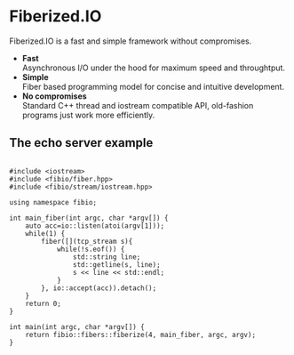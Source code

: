 Fiberized.IO
============

Fiberized.IO is a fast and simple framework without compromises.

* <B>Fast</B><BR/>Asynchronous I/O under the hood for maximum speed and throughtput.
* <B>Simple</B><BR/>Fiber based programming model for concise and intuitive development.
* <B>No compromises</B><BR/>Standard C++ thread and iostream compatible API, old-fashion programs just work more efficiently.

The echo server example
-----------------------
<pre><code>
#include &lt;iostream&gt;
#include &lt;fibio/fiber.hpp&gt;
#include &lt;fibio/stream/iostream.hpp&gt;

using namespace fibio;

int main_fiber(int argc, char *argv[]) {
    auto acc=io::listen(atoi(argv[1]));
    while(1) {
        fiber([](tcp_stream s){
            while(!s.eof()) {
                std::string line;
                std::getline(s, line);
                s &lt;&lt; line &lt;&lt; std::endl;
            }
        }, io::accept(acc)).detach();
    }
    return 0;
}

int main(int argc, char *argv[]) {
    return fibio::fibers::fiberize(4, main_fiber, argc, argv);
}
</code></pre>